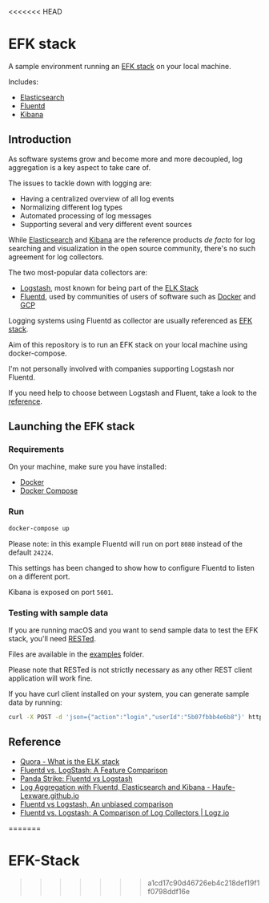 <<<<<<< HEAD
# EFK stack

A sample environment running an [EFK stack][efk] on your local machine.

Includes:

- [Elasticsearch][elasticsearch]
- [Fluentd][fluentd]
- [Kibana][kibana]

## Introduction

As software systems grow and become more and more decoupled, log aggregation is a key aspect to take care of.

The issues to tackle down with logging are:

- Having a centralized overview of all log events
- Normalizing different log types
- Automated processing of log messages
- Supporting several and very different event sources

While [Elasticsearch][elasticsearch] and [Kibana][kibana] are the reference products *de facto* for log searching and visualization in the open source community, there's no such agreement for log collectors.

The two most-popular data collectors are:

- [Logstash][logstash], most known for being part of the [ELK Stack][elk]
- [Fluentd][fluentd], used by communities of users of software such as [Docker][docker-fluentd] and [GCP][gcp-fluentd]

Logging systems using Fluentd as collector are usually referenced as [EFK stack][efk].

Aim of this repository is to run an EFK stack on your local machine using docker-compose.

I'm not personally involved with companies supporting Logstash nor Fluentd.

If you need help to choose between Logstash and Fluent, take a look to the [reference](#reference).

## Launching the EFK stack

### Requirements

On your machine, make sure you have installed:

- [Docker][docker]
- [Docker Compose][docker-compose]

### Run

```bash
docker-compose up
```

Please note: in this example Fluentd will run on port `8080` instead of the default `24224`.

This settings has been changed to show how to configure Fluentd to listen on a different port.

Kibana is exposed on port `5601`.

### Testing with sample data

If you are running macOS and you want to send sample data to test the EFK stack, you'll need [RESTed][rested].

Files are available in the [examples](examples) folder.

Please note that RESTed is not strictly necessary as any other REST client application will work fine.

If you have curl client installed on your system, you can generate sample data by running:

```bash
curl -X POST -d 'json={"action":"login","userId":"5b07fbbb4e6b8"}' http://localhost:8080/myapp.log
```

## Reference

- [Quora - What is the ELK stack](https://www.quora.com/What-is-the-ELK-stack)
- [Fluentd vs. LogStash: A Feature Comparison](https://www.loomsystems.com/blog/single-post/2017/01/30/a-comparison-of-fluentd-vs-logstash-log-collector)
- [Panda Strike: Fluentd vs Logstash](https://www.pandastrike.com/posts/20150807-fluentd-vs-logstash)
- [Log Aggregation with Fluentd, Elasticsearch and Kibana - Haufe-Lexware.github.io](http://work.haufegroup.io/log-aggregation/)
- [Fluentd vs Logstash, An unbiased comparison](https://techstricks.com/fluentd-vs-logstash/)
- [Fluentd vs. Logstash: A Comparison of Log Collectors | Logz.io](https://logz.io/blog/fluentd-logstash/)

[elasticsearch]: https://www.elastic.co/products/elasticsearch
[fluentd]: https://www.fluentd.org/
[kibana]: https://www.elastic.co/products/kibana
[logstash]: https://www.elastic.co/products/logstash
[elk]: https://www.elastic.co/videos/introduction-to-the-elk-stack
[docker-fluentd]: https://docs.docker.com/reference/logging/fluentd/
[gcp-fluentd]: https://github.com/GoogleCloudPlatform/google-fluentd
[efk]: https://docs.openshift.com/enterprise/3.1/install_config/aggregate_logging.html#overview
[docker]: https://www.docker.com/
[docker-compose]: https://docs.docker.com/compose/
[rested]: https://itunes.apple.com/au/app/rested-simple-http-requests/id421879749?mt=12
=======
# EFK-Stack

>>>>>>> a1cd17c90d46726eb4c218def19f1f0798ddf16e
